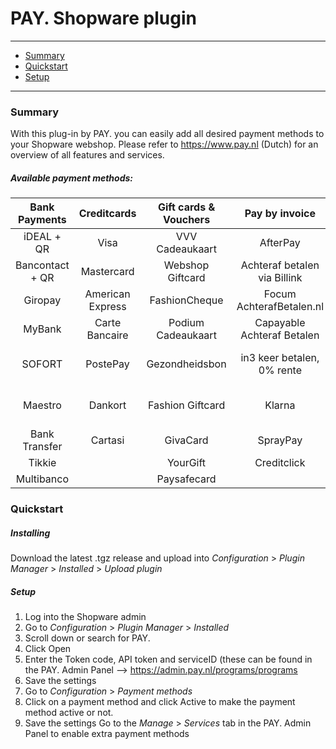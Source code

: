 # PAY. Shopware plugin
---
- [Summary](#summary)
- [Quickstart](#quickstart)
- [Setup](#setup)
---
### Summary

With this plug-in by PAY. you can easily add all desired payment methods to your Shopware webshop. Please refer to https://www.pay.nl (Dutch) for an overview of all features and services. 

##### Available payment methods:

Bank Payments  | Creditcards | Gift cards & Vouchers | Pay by invoice | Others | 
:-----------: | :-----------: | :-----------: | :-----------: | :-----------: |
iDEAL + QR |Visa | VVV Cadeaukaart | AfterPay | PayPal |
Bancontact + QR |  Mastercard | Webshop Giftcard | Achteraf betalen via Billink | WeChatPay | 
Giropay |American Express | FashionCheque | Focum AchterafBetalen.nl | AmazonPay |
MyBank | Carte Bancaire | Podium Cadeaukaart | Capayable Achteraf Betalen | Cashly | 
SOFORT | PostePay | Gezondheidsbon | in3 keer betalen, 0% rente | Pay Fixed Price (phone) |
Maestro | Dankort | Fashion Giftcard | Klarna | Instore Payments (POS) |
Bank Transfer | Cartasi | GivaCard | SprayPay | Przelewy24 | 
| Tikkie | | YourGift | Creditclick | Apple Pay | 
| Multibanco | | Paysafecard | | Payconiq


### Quickstart

##### Installing

Download the latest .tgz release and upload into *Configuration* > *Plugin Manager* > *Installed* > *Upload plugin*

##### Setup

1. Log into the Shopware admin
2. Go to *Configuration* > *Plugin Manager* > *Installed*
3. Scroll down or search for PAY.
4. Click Open
5. Enter the Token code, API token and serviceID (these can be found in the PAY. Admin Panel --> https://admin.pay.nl/programs/programs
6. Save the settings
7. Go to *Configuration* > *Payment methods*
8. Click on a payment method and click Active to make the payment method active or not.
9. Save the settings
Go to the *Manage* > *Services* tab in the PAY. Admin Panel to enable extra payment methods
